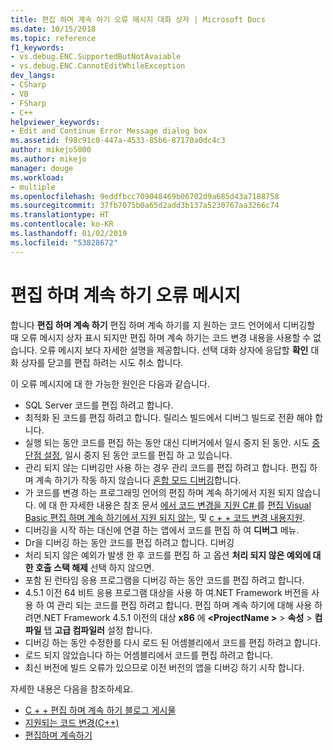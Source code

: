 ```yaml
---
title: 편집 하며 계속 하기 오류 메시지 대화 상자 | Microsoft Docs
ms.date: 10/15/2018
ms.topic: reference
f1_keywords:
- vs.debug.ENC.SupportedButNotAvaiable
- vs.debug.ENC.CannotEditWhileException
dev_langs:
- CSharp
- VB
- FSharp
- C++
helpviewer_keywords:
- Edit and Continue Error Message dialog box
ms.assetid: f98c91c0-447a-4533-85b6-87170a0dc4c3
author: mikejo5000
ms.author: mikejo
manager: douge
ms.workload:
- multiple
ms.openlocfilehash: 9eddfbcc709048469b06702d9a685d43a7188758
ms.sourcegitcommit: 37fb7075b0a65d2add3b137a5230767aa3266c74
ms.translationtype: HT
ms.contentlocale: ko-KR
ms.lasthandoff: 01/02/2019
ms.locfileid: "53828672"
---
```

# <a name="edit-and-continue-error-message"></a>편집 하며 계속 하기 오류 메시지 

합니다 **편집 하며 계속 하기** 편집 하며 계속 하기를 지 원하는 코드 언어에서 디버깅할 때 오류 메시지 상자 표시 되지만 편집 하며 계속 하기는 코드 변경 내용을 사용할 수 없습니다. 오류 메시지 보다 자세한 설명을 제공합니다. 선택 대화 상자에 응답할 **확인** 대화 상자를 닫고를 편집 하려는 시도 취소 합니다.  

이 오류 메시지에 대 한 가능한 원인은 다음과 같습니다.  

-   SQL Server 코드를 편집 하려고 합니다.
-   최적화 된 코드를 편집 하려고 합니다. 릴리스 빌드에서 디버그 빌드로 전환 해야 합니다.
-   실행 되는 동안 코드를 편집 하는 동안 대신 디버거에서 일시 중지 된 동안. 시도 [중단점 설정](../debugger/using-breakpoints.md), 일시 중지 된 동안 코드를 편집 하 고 있습니다.
-   관리 되지 않는 디버깅만 사용 하는 경우 관리 코드를 편집 하려고 합니다. 편집 하며 계속 하기가 작동 하지 않습니다 [혼합 모드 디버깅](../debugger/how-to-debug-in-mixed-mode.md)합니다.
-   가 코드를 변경 하는 프로그래밍 언어의 편집 하며 계속 하기에서 지원 되지 않습니다. 에 대 한 자세한 내용은 참조 문서 [에서 코드 변경을 지원 C# ](supported-code-changes-csharp.md)를 [편집 Visual Basic 편집 하며 계속 하기에서 지원 되지 않는](/visualstudio/debugger/supported-code-changes-csharp), 및 [c + + 코드 변경 내용지원](supported-code-changes-cpp.md).
-   디버깅을 시작 하는 대신에 연결 하는 앱에서 코드를 편집 하 여 **디버그** 메뉴.  
-   Dr을 디버깅 하는 동안 코드를 편집 하려고 합니다. 디버깅  
-   처리 되지 않은 예외가 발생 한 후 코드를 편집 하 고 옵션 **처리 되지 않은 예외에 대 한 호출 스택 해제** 선택 하지 않으면.  
-   포함 된 런타임 응용 프로그램을 디버깅 하는 동안 코드를 편집 하려고 합니다.
-   4.5.1 이전 64 비트 응용 프로그램 대상을 사용 하 여.NET Framework 버전을 사용 하 여 관리 되는 코드를 편집 하려고 합니다. 편집 하며 계속 하기에 대해 사용 하려면.NET Framework 4.5.1 이전의 대상 **x86** 에  **\<ProjectName >** > **속성**  >  **컴파일** 탭 **고급 컴파일러** 설정 합니다.  
-   디버깅 하는 동안 수정한를 다시 로드 된 어셈블리에서 코드를 편집 하려고 합니다.  
-   로드 되지 않았습니다 하는 어셈블리에서 코드를 편집 하려고 합니다.  
-   최신 버전에 빌드 오류가 있으므로 이전 버전의 앱을 디버깅 하기 시작 합니다.
  
자세한 내용은 다음을 참조하세요.
- [C + + 편집 하며 계속 하기 블로그 게시물](https://blogs.msdn.microsoft.com/vcblog/2016/07/01/c-edit-and-continue-in-visual-studio-2015-update-3/)  
- [지원되는 코드 변경(C++)](../debugger/supported-code-changes-cpp.md)
- [편집하며 계속하기](../debugger/edit-and-continue.md)